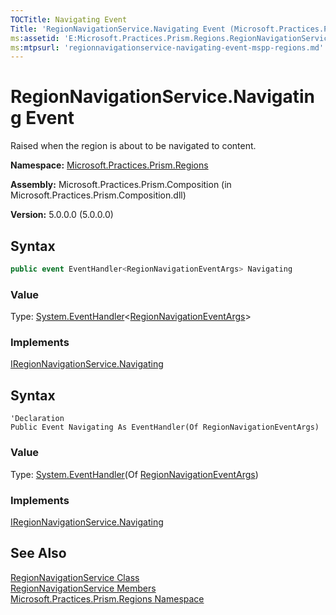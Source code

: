 ```yaml
---
TOCTitle: Navigating Event
Title: 'RegionNavigationService.Navigating Event (Microsoft.Practices.Prism.Regions)'
ms:assetid: 'E:Microsoft.Practices.Prism.Regions.RegionNavigationService.Navigating'
ms:mtpsurl: 'regionnavigationservice-navigating-event-mspp-regions.md'
---
```



# RegionNavigationService.Navigating Event

Raised when the region is about to be navigated to content.

**Namespace:** [Microsoft.Practices.Prism.Regions](https://msdn.microsoft.com/library/microsoft.practices.prism.regions)

**Assembly:** Microsoft.Practices.Prism.Composition (in Microsoft.Practices.Prism.Composition.dll)

**Version:** 5.0.0.0 (5.0.0.0)

## Syntax

```C#
public event EventHandler<RegionNavigationEventArgs> Navigating
```

### Value

Type: [System.EventHandler](http://msdn.microsoft.com/en-us/library/db0etb8x)&lt;[RegionNavigationEventArgs](https://msdn.microsoft.com/library/microsoft.practices.prism.regions.regionnavigationeventargs)&gt;
### Implements

[IRegionNavigationService.Navigating](https://msdn.microsoft.com/library/microsoft.practices.prism.regions.iregionnavigationservice.navigating)


## Syntax

```VB
'Declaration
Public Event Navigating As EventHandler(Of RegionNavigationEventArgs)
```

### Value

Type: [System.EventHandler](http://msdn.microsoft.com/en-us/library/db0etb8x)(Of [RegionNavigationEventArgs](https://msdn.microsoft.com/library/microsoft.practices.prism.regions.regionnavigationeventargs))
### Implements

[IRegionNavigationService.Navigating](https://msdn.microsoft.com/library/microsoft.practices.prism.regions.iregionnavigationservice.navigating)



## See Also

[RegionNavigationService Class](https://msdn.microsoft.com/library/microsoft.practices.prism.regions.regionnavigationservice)<br/>
[RegionNavigationService Members](https://msdn.microsoft.com/en-us/library/microsoft.practices.prism.regions.regionnavigationservice_members)<br/>
[Microsoft.Practices.Prism.Regions Namespace](https://msdn.microsoft.com/library/microsoft.practices.prism.regions)<br/>